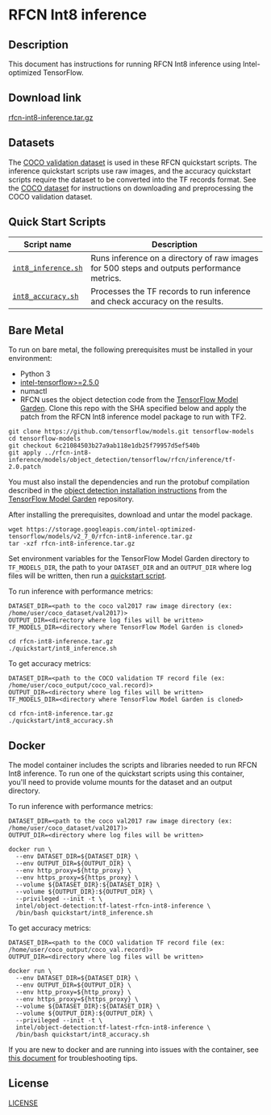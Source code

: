 <!--- 0. Title -->
# RFCN Int8 inference

<!-- 10. Description -->
## Description

This document has instructions for running RFCN Int8 inference using
Intel-optimized TensorFlow.

<!--- 20. Download link -->
## Download link

[rfcn-int8-inference.tar.gz](https://storage.googleapis.com/intel-optimized-tensorflow/models/v2_7_0/rfcn-int8-inference.tar.gz)

<!--- 30. Datasets -->
## Datasets

The [COCO validation dataset](http://cocodataset.org) is used in these
RFCN quickstart scripts. The inference quickstart scripts use raw images,
and the accuracy quickstart scripts require the dataset to be converted
into the TF records format.
See the [COCO dataset](/datasets/coco/README.md) for instructions on
downloading and preprocessing the COCO validation dataset.

<!--- 40. Quick Start Scripts -->
## Quick Start Scripts

| Script name | Description |
|-------------|-------------|
| [`int8_inference.sh`](/quickstart/object_detection/tensorflow/rfcn/inference/cpu/int8/int8_inference.sh) | Runs inference on a directory of raw images for 500 steps and outputs performance metrics. |
| [`int8_accuracy.sh`](/quickstart/object_detection/tensorflow/rfcn/inference/cpu/int8/int8_accuracy.sh) | Processes the TF records to run inference and check accuracy on the results. |

<!--- 50. Bare Metal -->
## Bare Metal

To run on bare metal, the following prerequisites must be installed in your environment:
* Python 3
* [intel-tensorflow>=2.5.0](https://pypi.org/project/intel-tensorflow/)
* numactl
* RFCN uses the object detection code from the
[TensorFlow Model Garden](https://github.com/tensorflow/models). Clone this repo with the SHA specified
below and apply the patch from the RFCN Int8 inference model package to run with TF2.

```
git clone https://github.com/tensorflow/models.git tensorflow-models
cd tensorflow-models
git checkout 6c21084503b27a9ab118e1db25f79957d5ef540b
git apply ../rfcn-int8-inference/models/object_detection/tensorflow/rfcn/inference/tf-2.0.patch
```

You must also install the dependencies and run the protobuf compilation described in the
[object detection installation instructions](https://github.com/tensorflow/models/blob/6c21084503b27a9ab118e1db25f79957d5ef540b/research/object_detection/g3doc/installation.md#installation)
from the [TensorFlow Model Garden](https://github.com/tensorflow/models) repository.


After installing the prerequisites, download and untar the model package.
```
wget https://storage.googleapis.com/intel-optimized-tensorflow/models/v2_7_0/rfcn-int8-inference.tar.gz
tar -xzf rfcn-int8-inference.tar.gz
```

Set environment variables for the TensorFlow Model Garden directory to `TF_MODELS_DIR`, the path to your `DATASET_DIR` and an
`OUTPUT_DIR` where log files will be written, then run a 
[quickstart script](#quick-start-scripts).

To run inference with performance metrics:
```
DATASET_DIR=<path to the coco val2017 raw image directory (ex: /home/user/coco_dataset/val2017)>
OUTPUT_DIR=<directory where log files will be written>
TF_MODELS_DIR=<directory where TensorFlow Model Garden is cloned>

cd rfcn-int8-inference.tar.gz
./quickstart/int8_inference.sh
```

To get accuracy metrics:
```
DATASET_DIR=<path to the COCO validation TF record file (ex: /home/user/coco_output/coco_val.record)>
OUTPUT_DIR=<directory where log files will be written>
TF_MODELS_DIR=<directory where TensorFlow Model Garden is cloned>

cd rfcn-int8-inference.tar.gz
./quickstart/int8_accuracy.sh
```

<!--- 60. Docker -->
## Docker

The model container includes the scripts and libraries needed to run 
RFCN Int8 inference. To run one of the quickstart scripts 
using this container, you'll need to provide volume mounts for the dataset 
and an output directory.

To run inference with performance metrics:
```
DATASET_DIR=<path to the coco val2017 raw image directory (ex: /home/user/coco_dataset/val2017)>
OUTPUT_DIR=<directory where log files will be written>

docker run \
  --env DATASET_DIR=${DATASET_DIR} \
  --env OUTPUT_DIR=${OUTPUT_DIR} \
  --env http_proxy=${http_proxy} \
  --env https_proxy=${https_proxy} \
  --volume ${DATASET_DIR}:${DATASET_DIR} \
  --volume ${OUTPUT_DIR}:${OUTPUT_DIR} \
  --privileged --init -t \
  intel/object-detection:tf-latest-rfcn-int8-inference \
  /bin/bash quickstart/int8_inference.sh
```
To get accuracy metrics:
```
DATASET_DIR=<path to the COCO validation TF record file (ex: /home/user/coco_output/coco_val.record)>
OUTPUT_DIR=<directory where log files will be written>

docker run \
  --env DATASET_DIR=${DATASET_DIR} \
  --env OUTPUT_DIR=${OUTPUT_DIR} \
  --env http_proxy=${http_proxy} \
  --env https_proxy=${https_proxy} \
  --volume ${DATASET_DIR}:${DATASET_DIR} \
  --volume ${OUTPUT_DIR}:${OUTPUT_DIR} \
  --privileged --init -t \
  intel/object-detection:tf-latest-rfcn-int8-inference \
  /bin/bash quickstart/int8_accuracy.sh
```

If you are new to docker and are running into issues with the container,
see [this document](https://github.com/IntelAI/models/tree/master/docs/general/docker.md)
for troubleshooting tips.

<!--- 80. License -->
## License

[LICENSE](/LICENSE)

